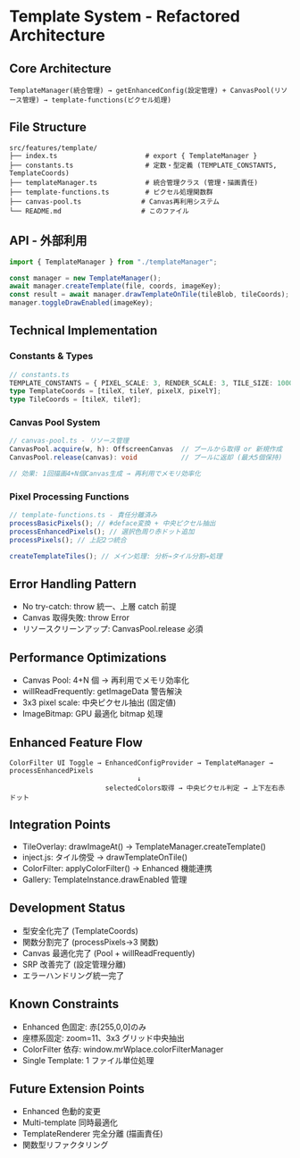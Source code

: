 # Template System - Refactored Architecture

## Core Architecture

```
TemplateManager(統合管理) → getEnhancedConfig(設定管理) + CanvasPool(リソース管理) → template-functions(ピクセル処理)
```

## File Structure

```
src/features/template/
├── index.ts                      # export { TemplateManager }
├── constants.ts                  # 定数・型定義 (TEMPLATE_CONSTANTS, TemplateCoords)
├── templateManager.ts            # 統合管理クラス (管理・描画責任)
├── template-functions.ts         # ピクセル処理関数群
├── canvas-pool.ts               # Canvas再利用システム
└── README.md                    # このファイル
```

## API - 外部利用

```typescript
import { TemplateManager } from "./templateManager";

const manager = new TemplateManager();
await manager.createTemplate(file, coords, imageKey);
const result = await manager.drawTemplateOnTile(tileBlob, tileCoords);
manager.toggleDrawEnabled(imageKey);
```

## Technical Implementation

### Constants & Types

```typescript
// constants.ts
TEMPLATE_CONSTANTS = { PIXEL_SCALE: 3, RENDER_SCALE: 3, TILE_SIZE: 1000 };
type TemplateCoords = [tileX, tileY, pixelX, pixelY];
type TileCoords = [tileX, tileY];
```

### Canvas Pool System

```typescript
// canvas-pool.ts - リソース管理
CanvasPool.acquire(w, h): OffscreenCanvas  // プールから取得 or 新規作成
CanvasPool.release(canvas): void           // プールに返却 (最大5個保持)

// 効果: 1回描画4+N個Canvas生成 → 再利用でメモリ効率化
```

### Pixel Processing Functions

```typescript
// template-functions.ts - 責任分離済み
processBasicPixels(); // #deface変換 + 中央ピクセル抽出
processEnhancedPixels(); // 選択色周り赤ドット追加
processPixels(); // 上記2つ統合

createTemplateTiles(); // メイン処理: 分析→タイル分割→処理
```

## Error Handling Pattern

- No try-catch: throw 統一、上層 catch 前提
- Canvas 取得失敗: throw Error
- リソースクリーンアップ: CanvasPool.release 必須

## Performance Optimizations

- Canvas Pool: 4+N 個 → 再利用でメモリ効率化
- willReadFrequently: getImageData 警告解決
- 3x3 pixel scale: 中央ピクセル抽出 (固定値)
- ImageBitmap: GPU 最適化 bitmap 処理

## Enhanced Feature Flow

```
ColorFilter UI Toggle → EnhancedConfigProvider → TemplateManager → processEnhancedPixels
                                ↓
                        selectedColors取得 → 中央ピクセル判定 → 上下左右赤ドット
```

## Integration Points

- TileOverlay: drawImageAt() → TemplateManager.createTemplate()
- inject.js: タイル傍受 → drawTemplateOnTile()
- ColorFilter: applyColorFilter() → Enhanced 機能連携
- Gallery: TemplateInstance.drawEnabled 管理

## Development Status

- 型安全化完了 (TemplateCoords)
- 関数分割完了 (processPixels→3 関数)
- Canvas 最適化完了 (Pool + willReadFrequently)
- SRP 改善完了 (設定管理分離)
- エラーハンドリング統一完了

## Known Constraints

- Enhanced 色固定: 赤[255,0,0]のみ
- 座標系固定: zoom=11、3x3 グリッド中央抽出
- ColorFilter 依存: window.mrWplace.colorFilterManager
- Single Template: 1 ファイル単位処理

## Future Extension Points

- Enhanced 色動的変更
- Multi-template 同時最適化
- TemplateRenderer 完全分離 (描画責任)
- 関数型リファクタリング
